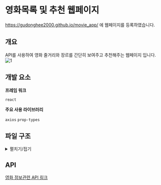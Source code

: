 # 영화목록 및 추천 웹페이지

https://gudonghee2000.github.io/movie_app/ 에 웹페이지를 등록하였습니다. 


## 개요

API를 사용하여 영화 줄거리와 장르를 
간단히 보여주고 추천해주는 웹페이지 입니다.
![1](https://user-images.githubusercontent.com/71062817/126593076-35065b53-89c6-41ac-921a-193ed84285f3.JPG)


## 개발 요소

**프레임 워크**

`react`

**주요 사용 라이브러리**

`axios` `prop-types`


## 파일 구조
<details>
<summary>펼치기/접기</summary>
<div markdown="1">
|   node_modules
|   public
|   src
|   |   App.js
|   |   index.js
|   |   Movie.js
|   |   App.css
|   package-lock.json
|   package.json
|   README.md
movie_app
</div>
</details>

## API
<a href="https://yts-proxy.nomadcoders1.now.sh/list_movies.json">영화 정보관련 API 링크
</a>
<br>


